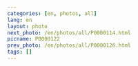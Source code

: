 ```yaml
---
categories: [en, photos, all]
lang: en
layout: photo
next_photo: /en/photos/all/P0000114.html
picname: P0000122
prev_photo: /en/photos/all/P0000126.html
tags: []
---
```

